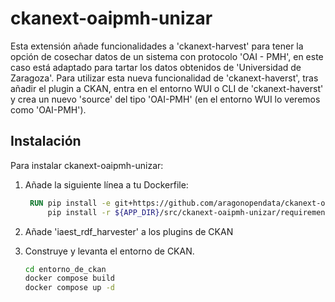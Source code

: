 # ckanext-oaipmh-unizar
Esta extensión añade funcionalidades a 'ckanext-harvest' para tener la opción de cosechar datos de un sistema con protocolo 'OAI - PMH', en este caso está adaptado para tartar los datos obtenidos de 'Universidad de Zaragoza'.
Para utilizar esta nueva funcionalidad de 'ckanext-haverst', tras añadir el plugin a CKAN, entra en el entorno WUI o CLI de 'ckanext-haverst' y crea un nuevo 'source' del tipo 'OAI-PMH' (en el entorno WUI lo veremos como 'OAI-PMH').

## Instalación
Para instalar ckanext-oaipmh-unizar:

1. Añade la siguiente línea a tu Dockerfile:
    ``` Dockerfile
     RUN pip install -e git+https://github.com/aragonopendata/ckanext-oaipmh-unizar.git@ckan210#egg=ckanext-oaipmh-unizar  && \
         pip install -r ${APP_DIR}/src/ckanext-oaipmh-unizar/requirements.txt
    ```

2. Añade 'iaest_rdf_harvester' a los plugins de CKAN

3. Construye y levanta el entorno de CKAN.
    ```bash
    cd entorno_de_ckan
    docker compose build
    docker compose up -d
    ```
